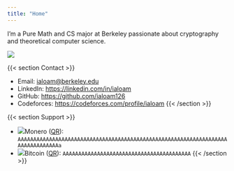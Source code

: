 ```yaml
---
title: "Home"
---
```


I’m a Pure Math and CS major at Berkeley passionate about cryptography and theoretical computer science.

![](/static/image.gif)

{{< section Contact >}}
- Email: ialoam@berkeley.edu
- LinkedIn: https://linkedin.com/in/ialoam
- GitHub: https://github.com/ialoam126
- Codeforces: https://codeforces.com/profile/ialoam
{{< /section >}}

{{< section Support >}}
- ![](/static/xmr.svg)Monero ([QR]()): ```AAAAAAAAAAAAAAAAAAAAAAAAAAAAAAAAAAAAAAAAAAAAAAAAAAAAAAAAAAAAAAAAAAAAAAAAAAAAAAAAa```
- ![](/static/btc.svg)Bitcoin ([QR]()): ```AAAAAAAAAAAAAAAAAAAAAAAAAAAAAAAAAAAAAAAAA```
{{< /section >}}

